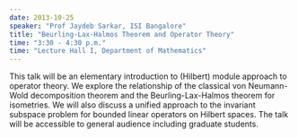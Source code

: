 ```yaml
---
date: 2013-10-25
speaker: "Prof Jaydeb Sarkar, ISI Bangalore"
title: "Beurling-Lax-Halmos Theorem and Operator Theory"
time: "3:30 - 4:30 p.m." 
time: "Lecture Hall I, Department of Mathematics"
---
```

This talk will be an elementary introduction to (Hilbert) module
approach to operator theory. We explore the relationship of the classical
von Neumann-Wold decomposition theorem and the Beurling-Lax-Halmos theorem
for isometries. We will also discuss a unified approach to the invariant
subspace problem for bounded linear operators on Hilbert spaces. The talk
will be accessible to general audience including graduate students.
